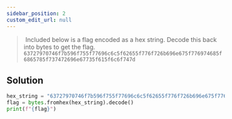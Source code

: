 ```yaml
---
sidebar_position: 2
custom_edit_url: null
---
```


> Included below is a flag encoded as a hex string. Decode this back into bytes to get the flag.  `63727970746f7b596f755f77696c6c5f62655f776f726b696e675f776974685f6865785f737472696e67735f615f6c6f747d`

## Solution
```python
hex_string = "63727970746f7b596f755f77696c6c5f62655f776f726b696e675f776974685f6865785f737472696e67735f615f6c6f747d"
flag = bytes.fromhex(hex_string).decode()
print(f"{flag}")
```
